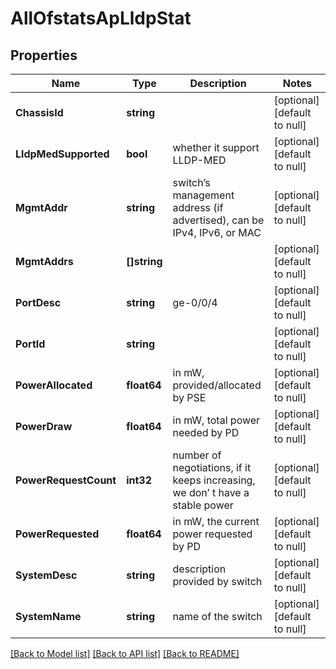 # AllOfstatsApLldpStat

## Properties
Name | Type | Description | Notes
------------ | ------------- | ------------- | -------------
**ChassisId** | **string** |  | [optional] [default to null]
**LldpMedSupported** | **bool** | whether it support LLDP-MED | [optional] [default to null]
**MgmtAddr** | **string** | switch’s management address (if advertised), can be IPv4, IPv6, or MAC | [optional] [default to null]
**MgmtAddrs** | **[]string** |  | [optional] [default to null]
**PortDesc** | **string** | ge-0/0/4 | [optional] [default to null]
**PortId** | **string** |  | [optional] [default to null]
**PowerAllocated** | **float64** | in mW, provided/allocated by PSE | [optional] [default to null]
**PowerDraw** | **float64** | in mW, total power needed by PD | [optional] [default to null]
**PowerRequestCount** | **int32** | number of negotiations, if it keeps increasing, we don’ t have a stable power | [optional] [default to null]
**PowerRequested** | **float64** | in mW, the current power requested by PD | [optional] [default to null]
**SystemDesc** | **string** | description provided by switch | [optional] [default to null]
**SystemName** | **string** | name of the switch | [optional] [default to null]

[[Back to Model list]](../README.md#documentation-for-models) [[Back to API list]](../README.md#documentation-for-api-endpoints) [[Back to README]](../README.md)

